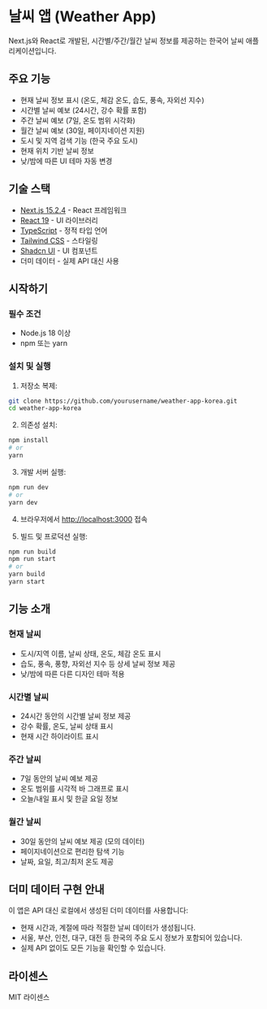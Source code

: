 # 날씨 앱 (Weather App)

Next.js와 React로 개발된, 시간별/주간/월간 날씨 정보를 제공하는 한국어 날씨 애플리케이션입니다.

## 주요 기능

- 현재 날씨 정보 표시 (온도, 체감 온도, 습도, 풍속, 자외선 지수)
- 시간별 날씨 예보 (24시간, 강수 확률 포함)
- 주간 날씨 예보 (7일, 온도 범위 시각화)
- 월간 날씨 예보 (30일, 페이지네이션 지원)
- 도시 및 지역 검색 기능 (한국 주요 도시)
- 현재 위치 기반 날씨 정보
- 낮/밤에 따른 UI 테마 자동 변경

## 기술 스택

- [Next.js 15.2.4](https://nextjs.org/) - React 프레임워크
- [React 19](https://react.dev/) - UI 라이브러리
- [TypeScript](https://www.typescriptlang.org/) - 정적 타입 언어
- [Tailwind CSS](https://tailwindcss.com/) - 스타일링
- [Shadcn UI](https://ui.shadcn.com/) - UI 컴포넌트
- 더미 데이터 - 실제 API 대신 사용

## 시작하기

### 필수 조건

- Node.js 18 이상
- npm 또는 yarn

### 설치 및 실행

1. 저장소 복제:
```bash
git clone https://github.com/yourusername/weather-app-korea.git
cd weather-app-korea
```

2. 의존성 설치:
```bash
npm install
# or
yarn
```

3. 개발 서버 실행:
```bash
npm run dev
# or
yarn dev
```

4. 브라우저에서 [http://localhost:3000](http://localhost:3000) 접속

5. 빌드 및 프로덕션 실행:
```bash
npm run build
npm run start
# or
yarn build
yarn start
```

## 기능 소개

### 현재 날씨
- 도시/지역 이름, 날씨 상태, 온도, 체감 온도 표시
- 습도, 풍속, 풍향, 자외선 지수 등 상세 날씨 정보 제공
- 낮/밤에 따른 다른 디자인 테마 적용

### 시간별 날씨
- 24시간 동안의 시간별 날씨 정보 제공
- 강수 확률, 온도, 날씨 상태 표시
- 현재 시간 하이라이트 표시

### 주간 날씨
- 7일 동안의 날씨 예보 제공
- 온도 범위를 시각적 바 그래프로 표시
- 오늘/내일 표시 및 한글 요일 정보

### 월간 날씨
- 30일 동안의 날씨 예보 제공 (모의 데이터)
- 페이지네이션으로 편리한 탐색 기능
- 날짜, 요일, 최고/최저 온도 제공

## 더미 데이터 구현 안내

이 앱은 API 대신 로컬에서 생성된 더미 데이터를 사용합니다:

- 현재 시간과, 계절에 따라 적절한 날씨 데이터가 생성됩니다.
- 서울, 부산, 인천, 대구, 대전 등 한국의 주요 도시 정보가 포함되어 있습니다.
- 실제 API 없이도 모든 기능을 확인할 수 있습니다.

## 라이센스

MIT 라이센스
